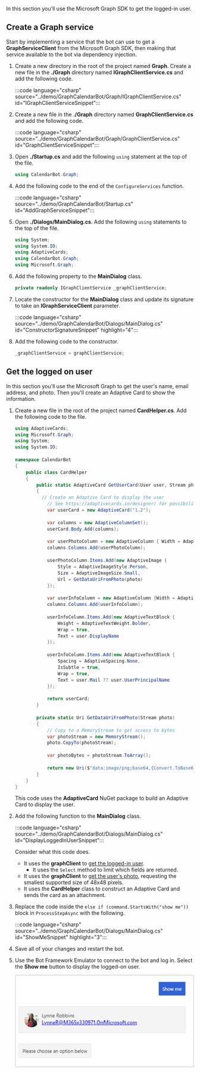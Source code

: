 <!-- markdownlint-disable MD002 MD041 -->

In this section you'll use the Microsoft Graph SDK to get the logged-in user.

## Create a Graph service

Start by implementing a service that the bot can use to get a **GraphServiceClient** from the Microsoft Graph SDK, then making that service available to the bot via dependency injection.

1. Create a new directory in the root of the project named **Graph**. Create a new file in the **./Graph** directory named **IGraphClientService.cs** and add the following code.

    :::code language="csharp" source="../demo/GraphCalendarBot/Graph/IGraphClientService.cs" id="IGraphClientServiceSnippet":::

1. Create a new file in the **./Graph** directory named **GraphClientService.cs** and add the following code.

    :::code language="csharp" source="../demo/GraphCalendarBot/Graph/GraphClientService.cs" id="GraphClientServiceSnippet":::

1. Open **./Startup.cs** and add the following `using` statement at the top of the file.

    ```csharp
    using CalendarBot.Graph;
    ```

1. Add the following code to the end of the `ConfigureServices` function.

    :::code language="csharp" source="../demo/GraphCalendarBot/Startup.cs" id="AddGraphServiceSnippet":::

1. Open **./Dialogs/MainDialog.cs**. Add the following `using` statements to the top of the file.

    ```csharp
    using System;
    using System.IO;
    using AdaptiveCards;
    using CalendarBot.Graph;
    using Microsoft.Graph;
    ```

1. Add the following property to the **MainDialog** class.

    ```csharp
    private readonly IGraphClientService _graphClientService;
    ```

1. Locate the constructor for the **MainDialog** class and update its signature to take an **IGraphServiceClient** parameter.

    :::code language="csharp" source="../demo/GraphCalendarBot/Dialogs/MainDialog.cs" id="ConstructorSignatureSnippet" highlight="4":::

1. Add the following code to the constructor.

    ```csharp
    _graphClientService = graphClientService;
    ```

## Get the logged on user

In this section you'll use the Microsoft Graph to get the user's name, email address, and photo. Then you'll create an Adaptive Card to show the information.

1. Create a new file in the root of the project named **CardHelper.cs**. Add the following code to the file.

    ```csharp
    using AdaptiveCards;
    using Microsoft.Graph;
    using System;
    using System.IO;

    namespace CalendarBot
    {
        public class CardHelper
        {
            public static AdaptiveCard GetUserCard(User user, Stream photo)
            {
              // Create an Adaptive Card to display the user
                // See https://adaptivecards.io/designer/ for possibilities
                var userCard = new AdaptiveCard("1.2");

                var columns = new AdaptiveColumnSet();
                userCard.Body.Add(columns);

                var userPhotoColumn = new AdaptiveColumn { Width = AdaptiveColumnWidth.Auto };
                columns.Columns.Add(userPhotoColumn);

                userPhotoColumn.Items.Add(new AdaptiveImage {
                    Style = AdaptiveImageStyle.Person,
                    Size = AdaptiveImageSize.Small,
                    Url = GetDataUriFromPhoto(photo)
                });

                var userInfoColumn = new AdaptiveColumn {Width = AdaptiveColumnWidth.Stretch };
                columns.Columns.Add(userInfoColumn);

                userInfoColumn.Items.Add(new AdaptiveTextBlock {
                    Weight = AdaptiveTextWeight.Bolder,
                    Wrap = true,
                    Text = user.DisplayName
                });

                userInfoColumn.Items.Add(new AdaptiveTextBlock {
                    Spacing = AdaptiveSpacing.None,
                    IsSubtle = true,
                    Wrap = true,
                    Text = user.Mail ?? user.UserPrincipalName
                });

                return userCard;
            }

            private static Uri GetDataUriFromPhoto(Stream photo)
            {
                // Copy to a MemoryStream to get access to bytes
                var photoStream = new MemoryStream();
                photo.CopyTo(photoStream);

                var photoBytes = photoStream.ToArray();

                return new Uri($"data:image/png;base64,{Convert.ToBase64String(photoBytes)}");
            }
        }
    }
    ```

    This code uses the **AdaptiveCard** NuGet package to build an Adaptive Card to display the user.

1. Add the following function to the **MainDialog** class.

    :::code language="csharp" source="../demo/GraphCalendarBot/Dialogs/MainDialog.cs" id="DisplayLoggedInUserSnippet":::

    Consider what this code does.

    - It uses the **graphClient** to [get the logged-in user](https://docs.microsoft.com/graph/api/user-get?view=graph-rest-1.0).
        - It uses the `Select` method to limit which fields are returned.
    - It uses the **graphClient** to [get the user's photo](https://docs.microsoft.com/graph/api/profilephoto-get?view=graph-rest-1.0), requesting the smallest supported size of 48x48 pixels.
    - It uses the **CardHelper** class to construct an Adaptive Card and sends the card as an attachment.

1. Replace the code inside the `else if (command.StartsWith("show me"))` block in `ProcessStepAsync` with the following.

    :::code language="csharp" source="../demo/GraphCalendarBot/Dialogs/MainDialog.cs" id="ShowMeSnippet" highlight="3":::

1. Save all of your changes and restart the bot.

1. Use the Bot Framework Emulator to connect to the bot and log in. Select the **Show me** button to display the logged-on user.

    ![A screenshot of the Adaptive Card showing the user](images/user-card.png)
